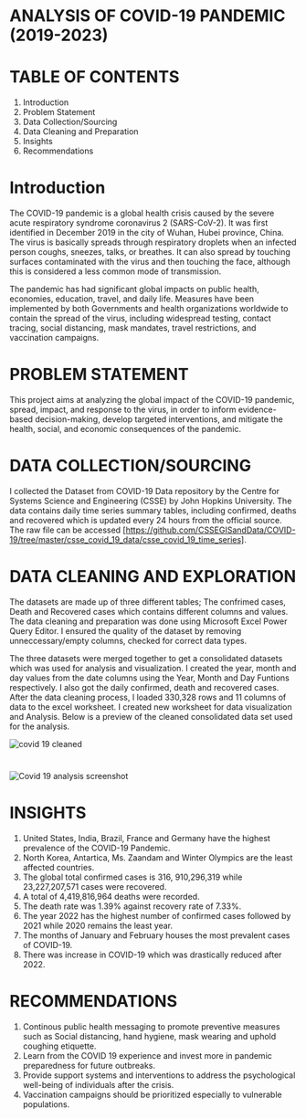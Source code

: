 # ANALYSIS OF COVID-19 PANDEMIC (2019-2023)

# TABLE OF CONTENTS
1. Introduction
2. Problem Statement
3. Data Collection/Sourcing
4. Data Cleaning and Preparation
5. Insights
6. Recommendations

# Introduction
The COVID-19 pandemic is a global health crisis caused by the severe acute respiratory syndrome coronavirus 2 (SARS-CoV-2). It was first identified in December 2019 in the city of Wuhan, Hubei province, China. The virus is basically spreads through respiratory droplets when an infected person coughs, sneezes, talks, or breathes. It can also spread by touching surfaces contaminated with the virus and then touching the face, although this is considered a less common mode of transmission.

The pandemic has had significant global impacts on public health, economies, education, travel, and daily life. Measures have been implemented by both Governments and health organizations worldwide to contain the spread of the virus, including widespread testing, contact tracing, social distancing, mask mandates, travel restrictions, and vaccination campaigns.

# PROBLEM STATEMENT
This project aims at analyzing the global impact of the COVID-19 pandemic, spread, impact, and response to the virus, in order to inform evidence-based decision-making, develop targeted interventions, and mitigate the health, social, and economic consequences of the pandemic.

# DATA COLLECTION/SOURCING
I collected the Dataset from COVID-19 Data repository by the Centre for Systems Science and Engineering (CSSE) by John Hopkins University. The data contains daily time series summary tables, including confirmed, deaths and recovered which is updated every 24 hours from the official source. The raw file can be accessed [https://github.com/CSSEGISandData/COVID-19/tree/master/csse_covid_19_data/csse_covid_19_time_series].

# DATA CLEANING AND EXPLORATION
The datasets are made up of three different tables; The confrimed cases, Death and Recovered cases which contains different columns and values. The data cleaning and preparation was done using Microsoft Excel Power Query Editor. I ensured the quality of the dataset by removing unneccessary/empty columns, checked for correct data types. 

The three datasets were merged together to get a consolidated datasets which was used for analysis and visualization. I created the year, month and day values from the date columns using the Year, Month and Day Funtions respectively. I also got the daily confirmed, death and recovered cases. After the data cleaning process, I loaded 330,328 rows and 11 columns of data to the excel worksheet. I created new worksheet for data visualization and Analysis. Below is a preview of the cleaned consolidated data set used for the analysis.

![covid 19 cleaned](https://github.com/Chisom0089/Covid-19-Analysis/assets/138637505/487cd8f1-b794-4d19-8931-6fea009b9412)

# 

![Covid 19 analysis screenshot](https://github.com/Chisom0089/My-First-DA-Repo/assets/138637505/3981492d-6374-4939-bf77-4ca5c5f0ea4f)

# INSIGHTS
1. United States, India, Brazil, France and Germany have the highest prevalence of the COVID-19 Pandemic.
2. North Korea, Antartica, Ms. Zaandam and Winter Olympics are the least affected countries.
3. The global total confirmed cases is 316, 910,296,319 while 23,227,207,571 cases were recovered.
4. A total of 4,419,816,964 deaths were recorded.
5. The death rate was 1.39% against recovery rate of 7.33%.
6. The year 2022 has the highest number of confirmed cases followed by 2021 while 2020 remains the least year.
7. The months of January and February houses the most prevalent cases of COVID-19.
8. There was increase in COVID-19 which was drastically reduced after 2022.

#  RECOMMENDATIONS
1. Continous public health messaging to promote preventive measures such as Social distancing, hand hygiene, mask wearing and uphold coughing etiquette.
2. Learn from the COVID 19 experience and invest more in pandemic preparedness for future outbreaks.
3. Provide support systems and interventions to address the psychological well-being of individuals after the crisis.
4. Vaccination campaigns should be prioritized especially to vulnerable populations.
